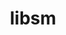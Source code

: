 ---
title: "libsm"
layout: cache
categories: [package, develop-2023-08-27]
meta: {"versions": ["1.2.3"], "compilers": ["gcc@=11.1.0", "gcc@=11.3.0", "gcc@=7.3.1"], "oss": ["amzn2", "ubuntu20.04", "ubuntu22.04"], "platforms": ["linux"], "targets": ["aarch64", "neoverse_n1", "x86_64_v3"], "stacks": ["aws-isc", "aws-isc-aarch64", "data-vis-sdk", "e4s", "gpu-tests", "ml-linux-x86_64-rocm", "root"], "num_specs": 5, "num_specs_by_stack": {"root": 5, "aws-isc-aarch64": 2, "aws-isc": 1, "data-vis-sdk": 1, "gpu-tests": 1, "e4s": 1, "ml-linux-x86_64-rocm": 1}}
spec_details: [{"hash": "w7txszcmbx654n2ehb743bh3s7mpbkgx", "compiler": "gcc@=7.3.1", "versions": ["1.2.3"], "os": "amzn2", "platform": "linux", "target": "aarch64", "variants": ["build_system=autotools"], "stacks": ["root", "aws-isc-aarch64"], "size": "-", "tarball": "https://binaries.spack.io/releases/develop-2023-08-27/build_cache/linux-amzn2-aarch64/gcc-7.3.1/libsm-1.2.3/linux-amzn2-aarch64-gcc-7.3.1-libsm-1.2.3-w7txszcmbx654n2ehb743bh3s7mpbkgx.spack"}, {"hash": "g7j6c75qy4akwnpgy3z2k3tgzs34uhza", "compiler": "gcc@=7.3.1", "versions": ["1.2.3"], "os": "amzn2", "platform": "linux", "target": "neoverse_n1", "variants": ["build_system=autotools"], "stacks": ["root", "aws-isc-aarch64"], "size": "-", "tarball": "https://binaries.spack.io/releases/develop-2023-08-27/build_cache/linux-amzn2-neoverse_n1/gcc-7.3.1/libsm-1.2.3/linux-amzn2-neoverse_n1-gcc-7.3.1-libsm-1.2.3-g7j6c75qy4akwnpgy3z2k3tgzs34uhza.spack"}, {"hash": "qsxjp7wbhnbuwyc7m6ciz7izofl5rvkh", "compiler": "gcc@=7.3.1", "versions": ["1.2.3"], "os": "amzn2", "platform": "linux", "target": "x86_64_v3", "variants": ["build_system=autotools"], "stacks": ["root", "aws-isc"], "size": "-", "tarball": "https://binaries.spack.io/releases/develop-2023-08-27/build_cache/linux-amzn2-x86_64_v3/gcc-7.3.1/libsm-1.2.3/linux-amzn2-x86_64_v3-gcc-7.3.1-libsm-1.2.3-qsxjp7wbhnbuwyc7m6ciz7izofl5rvkh.spack"}, {"hash": "xkywebeuwkhtcu3fno6uiq2k7h5gm7bp", "compiler": "gcc@=11.1.0", "versions": ["1.2.3"], "os": "ubuntu20.04", "platform": "linux", "target": "x86_64_v3", "variants": ["build_system=autotools"], "stacks": ["root", "data-vis-sdk", "gpu-tests", "e4s"], "size": "-", "tarball": "https://binaries.spack.io/releases/develop-2023-08-27/build_cache/linux-ubuntu20.04-x86_64_v3/gcc-11.1.0/libsm-1.2.3/linux-ubuntu20.04-x86_64_v3-gcc-11.1.0-libsm-1.2.3-xkywebeuwkhtcu3fno6uiq2k7h5gm7bp.spack"}, {"hash": "jkz3wkxwvj5vibd4ttsflwm4ao7jmfab", "compiler": "gcc@=11.3.0", "versions": ["1.2.3"], "os": "ubuntu22.04", "platform": "linux", "target": "x86_64_v3", "variants": ["build_system=autotools"], "stacks": ["root", "ml-linux-x86_64-rocm"], "size": "-", "tarball": "https://binaries.spack.io/releases/develop-2023-08-27/build_cache/linux-ubuntu22.04-x86_64_v3/gcc-11.3.0/libsm-1.2.3/linux-ubuntu22.04-x86_64_v3-gcc-11.3.0-libsm-1.2.3-jkz3wkxwvj5vibd4ttsflwm4ao7jmfab.spack"}]
---
